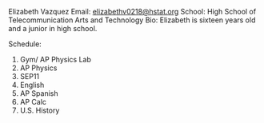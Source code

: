 Elizabeth Vazquez
Email: elizabethv0218@hstat.org
School: High School of Telecommunication Arts and Technology
Bio: Elizabeth is sixteen years old and a junior in high school.

Schedule:
1. Gym/ AP Physics Lab
2. AP Physics
3. SEP11
4. English
5. AP Spanish
6. AP Calc
7. U.S. History